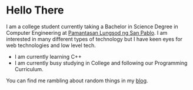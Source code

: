 # Hello There

I am a college student currently taking a Bachelor in Science Degree in Computer
Engineering at [Pamantasan Lungsod ng San Pablo][DLSP]. I am interested in many
different types of technology but I have keen eyes for web technologies and low level tech.

* I am currently learning C++
* I am currently busy studying in College and following our Programming Curriculum.

You can find me rambling about random things in my [blog].

[blog]: https://jaycedotbin.github.io/blog
[DLSP]: https://www.facebook.com/PLSPOfficialFBPage
